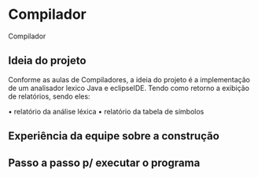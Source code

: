 # Compilador
Compilador

## Ideia do projeto

Conforme as aulas de Compiladores, a ideia do projeto é a implementação de um analisador lexico Java e eclipseIDE. Tendo como retorno a exibição de relatórios, sendo eles: 

• relatório da análise léxica 
• relatório da tabela de símbolos

## Experiência da equipe sobre a construção

## Passo a passo p/ executar o programa
